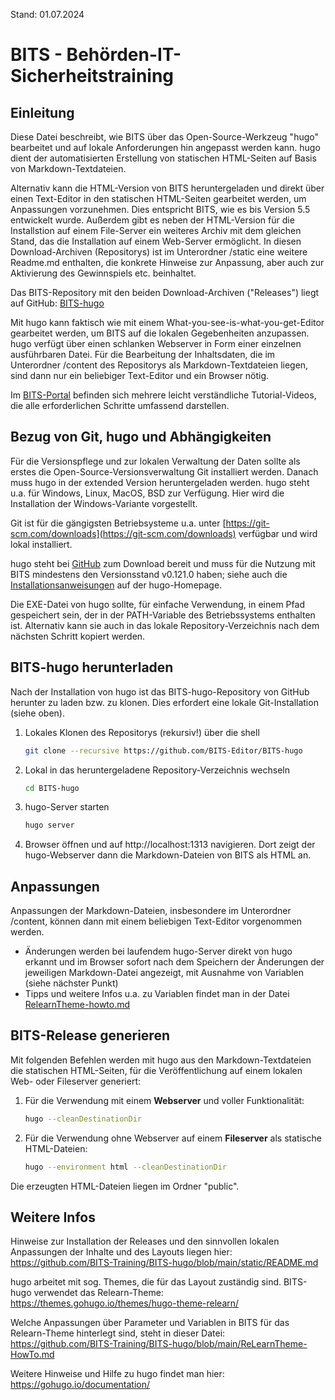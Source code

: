 Stand: 01.07.2024

# BITS - Behörden-IT-Sicherheitstraining

## Einleitung
Diese Datei beschreibt, wie BITS über das Open-Source-Werkzeug "hugo" bearbeitet und auf lokale Anforderungen hin angepasst werden kann. hugo dient der automatisierten Erstellung von statischen HTML-Seiten auf Basis von Markdown-Textdateien.

Alternativ kann die HTML-Version von BITS heruntergeladen und direkt über einen Text-Editor in den statischen HTML-Seiten gearbeitet werden, um Anpassungen vorzunehmen. Dies entspricht BITS, wie es bis Version 5.5 entwickelt wurde. Außerdem gibt es neben der HTML-Version für die Installstion auf einem File-Server ein weiteres Archiv mit dem gleichen Stand, das die Installation auf einem Web-Server ermöglicht.  In diesen Download-Archiven (Repositorys) ist im Unterordner /static eine weitere Readme.md enthalten, die konkrete Hinweise zur Anpassung, aber auch zur Aktivierung des Gewinnspiels etc. beinhaltet.

Das BITS-Repository mit den beiden Download-Archiven ("Releases") liegt auf GitHub: [BITS-hugo](https://github.com/BITS-Editor/BITS-hugo)

Mit hugo kann faktisch wie mit einem What-you-see-is-what-you-get-Editor gearbeitet werden, um BITS auf die lokalen Gegebenheiten anzupassen. hugo verfügt über einen schlanken Webserver in Form einer einzelnen ausführbaren Datei. Für die Bearbeitung der Inhaltsdaten, die im Unterordner /content des Repositorys als Markdown-Textdateien liegen, sind dann nur ein beliebiger Text-Editor und ein Browser nötig.

Im [BITS-Portal](https://www.bits-portal.eu) befinden sich mehrere leicht verständliche Tutorial-Videos, die alle erforderlichen Schritte umfassend darstellen.

## Bezug von Git, hugo und Abhängigkeiten

Für die Versionspflege und zur lokalen Verwaltung der Daten sollte als erstes die Open-Source-Versionsverwaltung Git installiert werden. Danach muss hugo in der extended Version heruntergeladen werden. hugo steht u.a. für Windows, Linux, MacOS, BSD zur Verfügung. Hier wird die Installation der Windows-Variante vorgestellt.

Git ist für die gängigsten Betriebsysteme u.a. unter [https://git-scm.com/downloads](https://git-scm.com/downloads) verfügbar und wird lokal installiert.

hugo steht bei [GitHub](https://github.com/gohugoio/hugo/releases) zum Download bereit und muss für die Nutzung mit BITS mindestens den Versionsstand v0.121.0 haben; siehe auch die  [Installationsanweisungen](https://gohugo.io/getting-started/installing/) auf der hugo-Homepage. 

Die EXE-Datei von hugo sollte, für einfache Verwendung, in einem Pfad gespeichert sein, der in der PATH-Variable des Betriebssystems enthalten ist. Alternativ kann sie auch in das lokale Repository-Verzeichnis nach dem nächsten Schritt kopiert werden.

## BITS-hugo herunterladen

Nach der Installation von hugo ist das BITS-hugo-Repository von GitHub herunter zu laden bzw. zu klonen. Dies erfordert eine lokale Git-Installation (siehe oben).


1. Lokales Klonen des Repositorys (rekursiv!) über die shell
   
    ```bash
    git clone --recursive https://github.com/BITS-Editor/BITS-hugo
    ```

2. Lokal in das heruntergeladene Repository-Verzeichnis wechseln

    ```bash
    cd BITS-hugo
    ```

3. hugo-Server starten

    ```bash
    hugo server
    ```

4. Browser öffnen und auf http://localhost:1313 navigieren. Dort zeigt der hugo-Webserver dann die Markdown-Dateien von BITS als HTML an.

## Anpassungen

Anpassungen der Markdown-Dateien, insbesondere im Unterordner /content, können dann mit einem beliebigen Text-Editor vorgenommen werden.

- Änderungen werden bei laufendem hugo-Server direkt von hugo erkannt und im Browser sofort nach dem Speichern der Änderungen der jeweiligen Markdown-Datei angezeigt, mit Ausnahme von Variablen (siehe nächster Punkt)
- Tipps und weitere Infos u.a. zu Variablen findet man in der Datei [RelearnTheme-howto.md](https://github.com/BITS-Training/BITS-hugo/blob/main/ReLearnTheme-HowTo.md) 

## BITS-Release generieren

Mit folgenden Befehlen werden mit hugo aus den Markdown-Textdateien die statischen HTML-Seiten, für die Veröffentlichung auf einem lokalen Web- oder Fileserver generiert:

1. Für die Verwendung mit einem **Webserver** und voller Funktionalität:

	```bash
	hugo --cleanDestinationDir
	```

2. Für die Verwendung ohne Webserver auf einem **Fileserver** als statische HTML-Dateien:

	```bash
	hugo --environment html --cleanDestinationDir
	```
Die erzeugten HTML-Dateien liegen im Ordner "public".

## Weitere Infos

Hinweise zur Installation der Releases und den sinnvollen lokalen Anpassungen der Inhalte und des Layouts liegen hier:
https://github.com/BITS-Training/BITS-hugo/blob/main/static/README.md

hugo arbeitet mit sog. Themes, die für das Layout zuständig sind. BITS-hugo verwendet das Relearn-Theme:
https://themes.gohugo.io/themes/hugo-theme-relearn/

Welche Anpassungen über Parameter und Variablen in BITS für das Relearn-Theme hinterlegt sind, steht in dieser Datei:
https://github.com/BITS-Training/BITS-hugo/blob/main/ReLearnTheme-HowTo.md

Weitere Hinweise und Hilfe zu hugo findet man hier:
https://gohugo.io/documentation/
